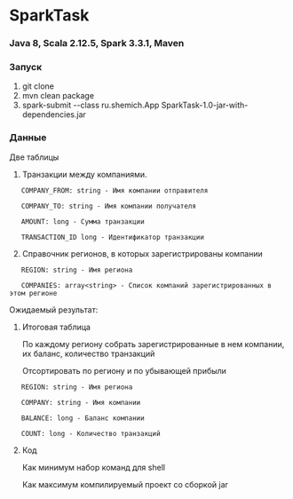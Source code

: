 # SparkTask

### Java 8, Scala 2.12.5, Spark 3.3.1, Maven

### Запуск
1. git clone
2. mvn clean package
3. spark-submit --class ru.shemich.App SparkTask-1.0-jar-with-dependencies.jar

### Данные
Две таблицы
1. Транзакции между компаниями.
````
   COMPANY_FROM: string - Имя компании отправителя

   COMPANY_TO: string - Имя компании получателя

   AMOUNT: long - Сумма транзакции

   TRANSACTION_ID long - Идентификатор транзакции
````
2. Справочник регионов, в которых зарегистрированы компании
```
   REGION: string - Имя региона

   COMPANIES: array<string> - Список компаний зарегистрированных в этом регионе
```
Ожидаемый результат:
1. Итоговая таблица

   По каждому региону собрать зарегистрированные в нем компании, их баланс, количество транзакций

   Отсортировать по региону и по убывающей прибыли
```
   REGION: string - Имя региона

   COMPANY: string - Имя компании

   BALANCE: long - Баланс компании

   COUNT: long - Количество транзакций
```
2. Код

   Как минимум набор команд для shell

   Как максимум компилируемый проект со сборкой jar
